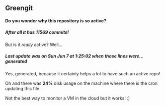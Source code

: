 ## Greengit

#### Do you wonder why this repository is so active?

##### After all it has 11569 commits!

But is it *really* active? Well...

##### Last update was on Sun Jun 7 at 1:25:02 when those lines were... generated

Yes, generated, because it certainly helps a lot to have such an active repo!

Oh and there was **24%** disk usage on the machine
where there is the cron updating this file.

Not the best way to monitor a VM in the cloud but it works! :)
